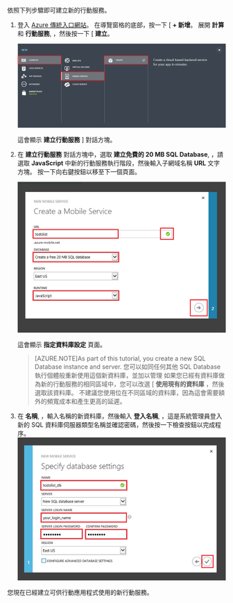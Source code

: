 

依照下列步驟即可建立新的行動服務。

1.  登入 [Azure 傳統入口網站](https://manage.windowsazure.com/)。 在導覽窗格的底部，按一下 [ **+ 新增**。 展開 **計算** 和 **行動服務**, ，然後按一下 [ **建立**。

    ![](./media/mobile-services-create-new-service/mobile-create.png)

    這會顯示 **建立行動服務** ] 對話方塊。

2.  在 **建立行動服務** 對話方塊中，選取 **建立免費的 20 MB SQL Database**, ，請選取 **JavaScript** 中新的行動服務執行階段，然後輸入子網域名稱 **URL** 文字方塊。 按一下向右鍵按鈕以移至下一個頁面。

    ![](./media/mobile-services-create-new-service/mobile-create-page1.png)

    這會顯示 **指定資料庫設定** 頁面。
    
    >[AZURE.NOTE]As part of this tutorial, you create a new SQL Database instance and server. 您可以如同任何其他 SQL Database 執行個體般重新使用這個新資料庫，並加以管理 如果您已經有資料庫做為新的行動服務的相同區域中，您可以改選 [ **使用現有的資料庫** ，然後選取該資料庫。 不建議您使用位在不同區域的資料庫，因為這會需要額外的頻寬成本和產生更高的延遲。

3.  在 **名稱**, ，輸入名稱的新資料庫，然後輸入 **登入名稱**, ，這是系統管理員登入新的 SQL 資料庫伺服器類型名稱並確認密碼，然後按一下檢查按鈕以完成程序。
    ![](./media/mobile-services-create-new-service/mobile-create-page2.png)

您現在已經建立可供行動應用程式使用的新行動服務。



